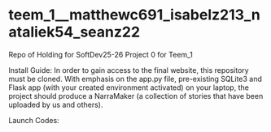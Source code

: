 # teem_1__matthewc691_isabelz213_nataliek54_seanz22
Repo of Holding for SoftDev25-26 Project 0 for Teem_1

Install Guide: 
In order to gain access to the final website, this repository must be cloned. With emphasis on the app.py file, pre-existing SQLite3 and Flask app (with your created environment activated) on your laptop, the project should produce a NarraMaker (a collection of stories that have been uploaded by us and others). 



Launch Codes: 
